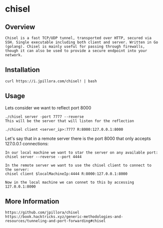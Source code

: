 # chisel

## Overview

	Chisel is a fast TCP/UDP tunnel, transported over HTTP, secured via SSH. Single executable including both client and server. Written in Go (golang). Chisel is mainly useful for passing through firewalls, though it can also be used to provide a secure endpoint into your network.

## Installation

	curl https://i.jpillora.com/chisel! | bash

## Usage

Lets consider we want to reflect port 8000

	./chisel server -port 7777 --reverse 
	This will be the server that will listen for the reflection

	./chisel client <server_ip>:7777 R:8000:127.0.0.1:8000


Let's say that in a remote server there is the port 8000 that only accepts 127.0.0.1 connections:

	In our local machine we want to star the server on any available port:
	chisel server --reverse --port 4444

	In the remote server we want to use the chisel client to connect to the server:
	chisel client $localMachineIp:4444 R:8000:127.0.0.1:8000

	Now in the local machine we can connet to this by accessing 127.0.0.1:8000


## More Information

	https://github.com/jpillora/chisel
	https://book.hacktricks.xyz/generic-methodologies-and-resources/tunneling-and-port-forwarding#chisel